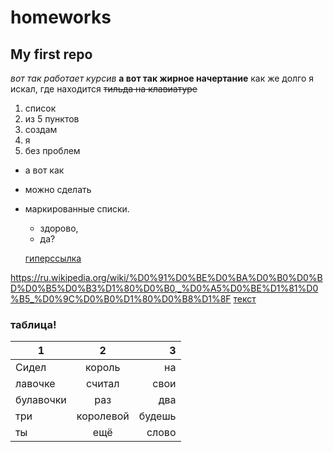 # homeworks
## My first repo
*вот так работает курсив*
**а вот так жирное начертание**
как же долго я искал, где находится ~~тильда на клавиатуре~~
1. список
2. из 5 пунктов
3. создам
4. я
1. без проблем
+ а вот как
- можно сделать
+ маркированные списки.
  - здорово,
  * да?
  
  
  [гиперссылка](https://ru.wikipedia.org/wiki/Sonic_Dash) 

<https://ru.wikipedia.org/wiki/%D0%91%D0%BE%D0%BA%D0%B0%D0%BD%D0%B5%D0%B3%D1%80%D0%B0,_%D0%A5%D0%BE%D1%81%D0%B5_%D0%9C%D0%B0%D1%80%D0%B8%D1%8F>
[текст](https://www.markdownguide.org "это поможет")


 ### таблица!
 1|2|3
 ---|:---:|---:
 Сидел|король|на
 лавочке|считал|свои
 булавочки|раз|два
 три|королевой|будешь 
 ты|ещё|слово 
